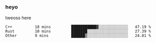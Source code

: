 ### heyo
tweoss here

<!--START_SECTION:waka-->

```text
C++          18 mins         ███████████▓░░░░░░░░░░░░░   47.19 %
Rust         10 mins         ███████░░░░░░░░░░░░░░░░░░   27.39 %
Other        9 mins          ██████▒░░░░░░░░░░░░░░░░░░   24.81 %
```

<!--END_SECTION:waka-->

<!--
**Tweoss/tweoss** is a ✨ _special_ ✨ repository because its `README.md` (this file) appears on your GitHub profile.

Here are some ideas to get you started:

- 🔭 I’m currently working on ...
- 🌱 I’m currently learning ...
- 👯 I’m looking to collaborate on ...
- 🤔 I’m looking for help with ...
- 💬 Ask me about ...
- 📫 How to reach me: ...
- 😄 Pronouns: ...
- ⚡ Fun fact: ...
-->
